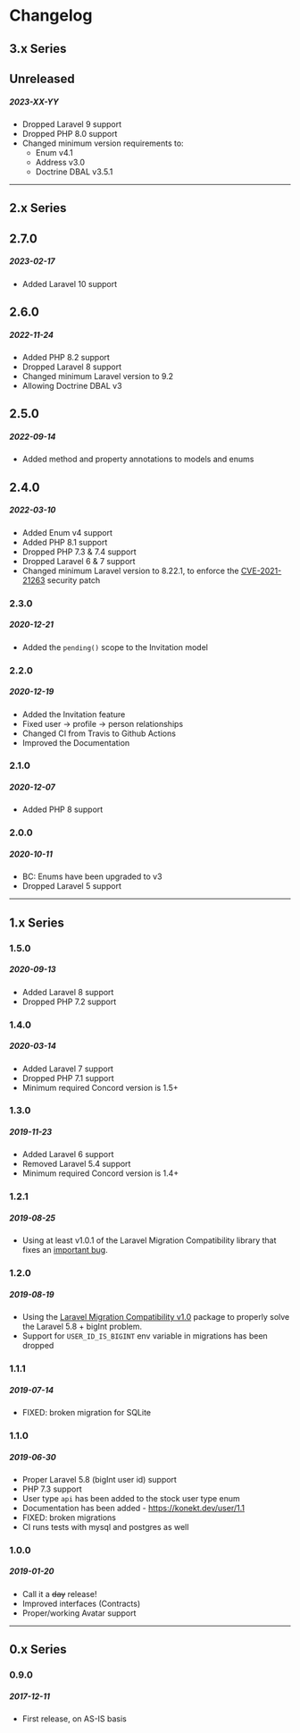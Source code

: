 # Changelog

## 3.x Series

## Unreleased
##### 2023-XX-YY

- Dropped Laravel 9 support
- Dropped PHP 8.0 support
- Changed minimum version requirements to:
  - Enum v4.1
  - Address v3.0
  - Doctrine DBAL v3.5.1

---

## 2.x Series

## 2.7.0
##### 2023-02-17

- Added Laravel 10 support

## 2.6.0
##### 2022-11-24

- Added PHP 8.2 support
- Dropped Laravel 8 support
- Changed minimum Laravel version to 9.2
- Allowing Doctrine DBAL v3

## 2.5.0
##### 2022-09-14

- Added method and property annotations to models and enums

## 2.4.0
##### 2022-03-10

- Added Enum v4 support
- Added PHP 8.1 support
- Dropped PHP 7.3 & 7.4 support
- Dropped Laravel 6 & 7 support
- Changed minimum Laravel version to 8.22.1, to enforce the [CVE-2021-21263](https://blog.laravel.com/security-laravel-62011-7302-8221-released) security patch

### 2.3.0
##### 2020-12-21

- Added the `pending()` scope to the Invitation model

### 2.2.0
##### 2020-12-19

- Added the Invitation feature
- Fixed user -> profile -> person relationships
- Changed CI from Travis to Github Actions
- Improved the Documentation

### 2.1.0
##### 2020-12-07

- Added PHP 8 support

### 2.0.0
##### 2020-10-11

- BC: Enums have been upgraded to v3
- Dropped Laravel 5 support

---

## 1.x Series

### 1.5.0
##### 2020-09-13

- Added Laravel 8 support
- Dropped PHP 7.2 support

### 1.4.0
##### 2020-03-14

- Added Laravel 7 support
- Dropped PHP 7.1 support
- Minimum required Concord version is 1.5+

### 1.3.0
##### 2019-11-23

- Added Laravel 6 support
- Removed Laravel 5.4 support
- Minimum required Concord version is 1.4+

### 1.2.1
##### 2019-08-25

- Using at least v1.0.1 of the Laravel Migration Compatibility library that fixes an [important bug](https://github.com/artkonekt/user/issues/2).

### 1.2.0
##### 2019-08-19

- Using the [Laravel Migration Compatibility v1.0](https://konekt.dev/migration-compatibility/1.0/README) package to properly solve the Laravel 5.8 + bigInt problem.
- Support for `USER_ID_IS_BIGINT` env variable in migrations has been dropped

### 1.1.1
##### 2019-07-14

- FIXED: broken migration for SQLite

### 1.1.0
##### 2019-06-30

- Proper Laravel 5.8 (bigInt user id) support
- PHP 7.3 support
- User type `api` has been added to the stock user type enum
- Documentation has been added - https://konekt.dev/user/1.1
- FIXED: broken migrations
- CI runs tests with mysql and postgres as well

### 1.0.0
##### 2019-01-20

- Call it a ~~day~~ release!
- Improved interfaces (Contracts)
- Proper/working Avatar support

---

## 0.x Series

### 0.9.0
##### 2017-12-11

- First release, on AS-IS basis
